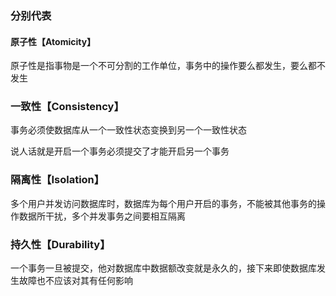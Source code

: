 ### 分别代表



#### 原子性【Atomicity】

原子性是指事物是一个不可分割的工作单位，事务中的操作要么都发生，要么都不发生



### 一致性【Consistency】

事务必须使数据库从一个一致性状态变换到另一个一致性状态

说人话就是开启一个事务必须提交了才能开启另一个事务



### 隔离性【Isolation】

多个用户并发访问数据库时，数据库为每个用户开启的事务，不能被其他事务的操作数据所干扰，多个并发事务之间要相互隔离



### 持久性【Durability】

一个事务一旦被提交，他对数据库中数据额改变就是永久的，接下来即使数据库发生故障也不应该对其有任何影响